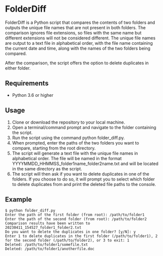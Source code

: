 # FolderDiff

FolderDiff is a Python script that compares the contents of two folders and outputs the unique file names that are not present in both folders. The comparison ignores file extensions, so files with the same name but different extensions will not be considered different. The unique file names are output to a text file in alphabetical order, with the file name containing the current date and time, along with the names of the two folders being compared.

After the comparison, the script offers the option to delete duplicates in either folder.

## Requirements
- Python 3.6 or higher

## Usage
1. Clone or download the repository to your local machine.
2. Open a terminal/command prompt and navigate to the folder containing the script.
3. Run the script using the command python folder_diff.py.
4. When prompted, enter the paths of the two folders you want to compare, starting from the root directory.
5. The script will generate a text file with the unique file names in alphabetical order. The file will be named in the format YYYYMMDD_HHMMSS_folder1name_folder2name.txt and will be located in the same directory as the script.
6. The script will then ask if you want to delete duplicates in one of the folders. If you choose to do so, it will prompt you to select which folder to delete duplicates from and print the deleted file paths to the console.

## Example
```
$ python folder_diff.py
Enter the path of the first folder (from root): /path/to/folder1
Enter the path of the second folder (from root): /path/to/folder2
Comparison results have been written to 20230411_154527_folder1_folder2.txt
Do you want to delete the duplicates in one folder? [y/N]: y
Enter 1 to delete duplicates in the first folder (/path/to/folder1), 2 for the second folder (/path/to/folder2), or 3 to exit: 1
Deleted: /path/to/folder1/somefile.txt
Deleted: /path/to/folder1/anotherfile.doc
```